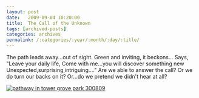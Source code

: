 ```yaml
---
layout: post
date:	2009-09-04 10:20:00
title:  The Call of the Unknown
tags: [archived-posts]
categories: archives
permalink: /:categories/:year/:month/:day/:title/
---
```

The path leads away...out of sight.
Green and inviting, it beckons...
Says, "Leave your daily life,
Come with me...you will discover something new
Unexpected,surprising,intriguing...."
Are we able to answer the call?
Or we do turn  our backs on it?
Or...do we pretend we didn't hear at all?



<a href="http://s562.photobucket.com/albums/ss67/pugaippadam/?action=view&current=IMG_5656.jpg" target="_blank"><img src="http://i562.photobucket.com/albums/ss67/pugaippadam/IMG_5656.jpg" border="0" alt="pathway in tower grove park 300809"></a>
